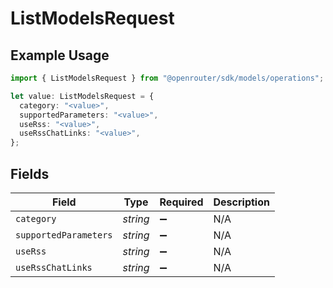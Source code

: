 # ListModelsRequest

## Example Usage

```typescript
import { ListModelsRequest } from "@openrouter/sdk/models/operations";

let value: ListModelsRequest = {
  category: "<value>",
  supportedParameters: "<value>",
  useRss: "<value>",
  useRssChatLinks: "<value>",
};
```

## Fields

| Field                 | Type                  | Required              | Description           |
| --------------------- | --------------------- | --------------------- | --------------------- |
| `category`            | *string*              | :heavy_minus_sign:    | N/A                   |
| `supportedParameters` | *string*              | :heavy_minus_sign:    | N/A                   |
| `useRss`              | *string*              | :heavy_minus_sign:    | N/A                   |
| `useRssChatLinks`     | *string*              | :heavy_minus_sign:    | N/A                   |